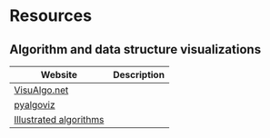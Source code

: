 # Resources

## Algorithm and data structure visualizations
| Website | Description |
|---|---|
| [VisuAlgo.net](https://visualgo.net) ||
| [pyalgoviz](https://pyalgoviz.appspot.com/)||
| [Illustrated algorithms](https://github.com/skidding/illustrated-algorithms)||
